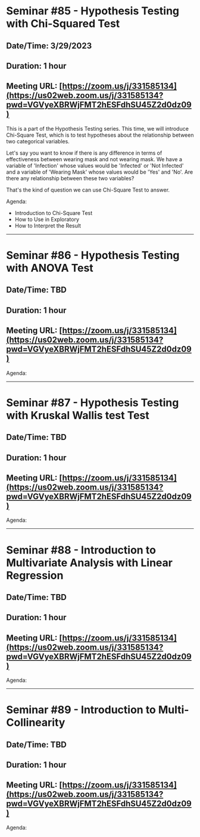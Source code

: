 # Seminar #85 - Hypothesis Testing with Chi-Squared Test
## Date/Time: 3/29/2023
## Duration: 1 hour
## Meeting URL: [https://zoom.us/j/331585134](https://us02web.zoom.us/j/331585134?pwd=VGVyeXBRWjFMT2hESFdhSU45Z2d0dz09)

This is a part of the Hypothesis Testing series. This time, we will introduce Chi-Square Test, which is to test hypotheses about the relationship between two categorical variables.

Let's say you want to know if there is any difference in terms of effectiveness between wearing mask and not wearing mask. We have a variable of 'Infection' whose values would be 'Infected' or 'Not Infected' and a variable of 'Wearing Mask' whose values would be 'Yes' and 'No'. Are there any relationship between these two variables?

That's the kind of question we can use Chi-Square Test to answer.

Agenda:

- Introduction to Chi-Square Test
- How to Use in Exploratory
- How to Interpret the Result

----
# Seminar #86 - Hypothesis Testing with ANOVA Test
## Date/Time: TBD
## Duration: 1 hour
## Meeting URL: [https://zoom.us/j/331585134](https://us02web.zoom.us/j/331585134?pwd=VGVyeXBRWjFMT2hESFdhSU45Z2d0dz09)

Agenda:

----
# Seminar #87 - Hypothesis Testing with Kruskal Wallis test Test
## Date/Time: TBD
## Duration: 1 hour
## Meeting URL: [https://zoom.us/j/331585134](https://us02web.zoom.us/j/331585134?pwd=VGVyeXBRWjFMT2hESFdhSU45Z2d0dz09)

Agenda:


----
# Seminar #88 - Introduction to Multivariate Analysis with Linear Regression
## Date/Time: TBD
## Duration: 1 hour
## Meeting URL: [https://zoom.us/j/331585134](https://us02web.zoom.us/j/331585134?pwd=VGVyeXBRWjFMT2hESFdhSU45Z2d0dz09)

Agenda:

----
# Seminar #89 - Introduction to Multi-Collinearity
## Date/Time: TBD
## Duration: 1 hour
## Meeting URL: [https://zoom.us/j/331585134](https://us02web.zoom.us/j/331585134?pwd=VGVyeXBRWjFMT2hESFdhSU45Z2d0dz09)

Agenda:
